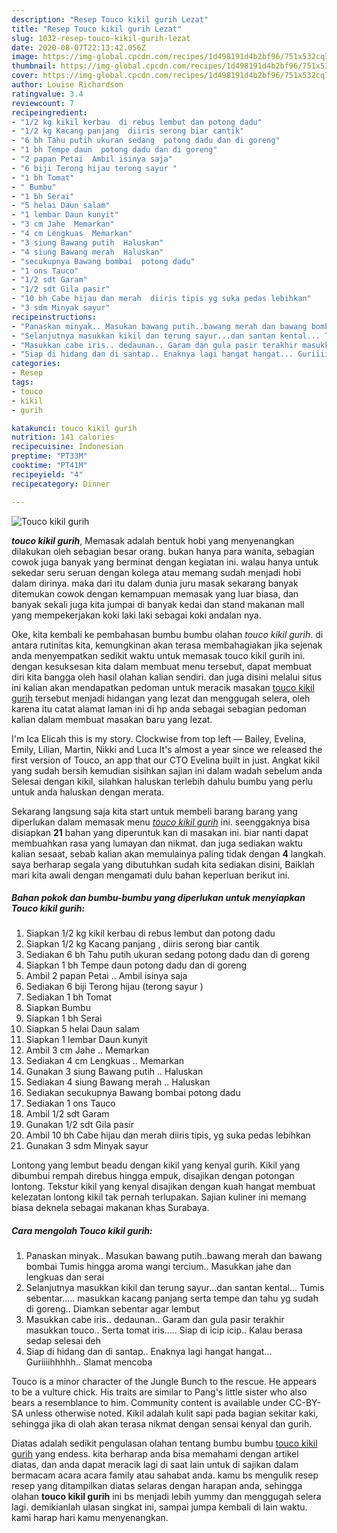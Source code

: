 ```yaml
---
description: "Resep Touco kikil gurih Lezat"
title: "Resep Touco kikil gurih Lezat"
slug: 1032-resep-touco-kikil-gurih-lezat
date: 2020-08-07T22:13:42.056Z
image: https://img-global.cpcdn.com/recipes/1d498191d4b2bf96/751x532cq70/touco-kikil-gurih-foto-resep-utama.jpg
thumbnail: https://img-global.cpcdn.com/recipes/1d498191d4b2bf96/751x532cq70/touco-kikil-gurih-foto-resep-utama.jpg
cover: https://img-global.cpcdn.com/recipes/1d498191d4b2bf96/751x532cq70/touco-kikil-gurih-foto-resep-utama.jpg
author: Louise Richardson
ratingvalue: 3.4
reviewcount: 7
recipeingredient:
- "1/2 kg kikil kerbau  di rebus lembut dan potong dadu"
- "1/2 kg Kacang panjang  diiris serong biar cantik"
- "6 bh Tahu putih ukuran sedang  potong dadu dan di goreng"
- "1 bh Tempe daun  potong dadu dan di goreng"
- "2 papan Petai  Ambil isinya saja"
- "6 biji Terong hijau terong sayur "
- "1 bh Tomat"
- " Bumbu"
- "1 bh Serai"
- "5 helai Daun salam"
- "1 lembar Daun kunyit"
- "3 cm Jahe  Memarkan"
- "4 cm Lengkuas  Memarkan"
- "3 siung Bawang putih  Haluskan"
- "4 siung Bawang merah  Haluskan"
- "secukupnya Bawang bombai  potong dadu"
- "1 ons Tauco"
- "1/2 sdt Garam"
- "1/2 sdt Gila pasir"
- "10 bh Cabe hijau dan merah  diiris tipis yg suka pedas lebihkan"
- "3 sdm Minyak sayur"
recipeinstructions:
- "Panaskan minyak.. Masukan bawang putih..bawang merah dan bawang bombai Tumis hingga aroma wangi tercium.. Masukkan jahe dan lengkuas dan serai"
- "Selanjutnya masukkan kikil dan terung sayur...dan santan kental... Tumis sebentar..... masukkan kacang panjang serta tempe dan tahu yg sudah di goreng.. Diamkan sebentar agar lembut"
- "Masukkan cabe iris.. dedaunan.. Garam dan gula pasir terakhir masukkan touco.. Serta tomat iris..... Siap di icip icip.. Kalau berasa sedap selesai deh"
- "Siap di hidang dan di santap.. Enaknya lagi hangat hangat... Guriiiihhhhh.. Slamat mencoba"
categories:
- Resep
tags:
- touco
- kikil
- gurih

katakunci: touco kikil gurih 
nutrition: 141 calories
recipecuisine: Indonesian
preptime: "PT33M"
cooktime: "PT41M"
recipeyield: "4"
recipecategory: Dinner

---
```



![Touco kikil gurih](https://img-global.cpcdn.com/recipes/1d498191d4b2bf96/751x532cq70/touco-kikil-gurih-foto-resep-utama.jpg)

<b><i>touco kikil gurih</i></b>, Memasak adalah bentuk hobi yang menyenangkan dilakukan oleh sebagian besar orang. bukan hanya para wanita, sebagian cowok juga banyak yang berminat dengan kegiatan ini. walau hanya untuk sekedar seru seruan dengan kolega atau memang sudah menjadi hobi dalam dirinya. maka dari itu dalam dunia juru masak sekarang banyak ditemukan cowok dengan kemampuan memasak yang luar biasa, dan banyak sekali juga kita jumpai di banyak kedai dan stand makanan mall yang mempekerjakan koki laki laki sebagai koki andalan nya.

Oke, kita kembali ke pembahasan bumbu bumbu olahan <i>touco kikil gurih</i>. di antara rutinitas kita, kemungkinan akan terasa membahagiakan jika sejenak anda menyempatkan sedikit waktu untuk memasak touco kikil gurih ini. dengan kesuksesan kita dalam membuat menu tersebut, dapat membuat diri kita bangga oleh hasil olahan kalian sendiri. dan juga disini melalui situs ini kalian akan mendapatkan pedoman untuk meracik masakan <u>touco kikil gurih</u> tersebut menjadi hidangan yang lezat dan menggugah selera, oleh karena itu catat alamat laman ini di hp anda sebagai sebagian pedoman kalian dalam membuat masakan baru yang lezat.

I&#39;m Ica Elicah this is my story. Clockwise from top left — Bailey, Evelina, Emily, Lilian, Martin, Nikki and Luca It&#39;s almost a year since we released the first version of Touco, an app that our CTO Evelina built in just. Angkat kikil yang sudah bersih kemudian sisihkan sajian ini dalam wadah sebelum anda Selesai dengan kikil, silahkan haluskan terlebih dahulu bumbu yang perlu untuk anda haluskan dengan merata.


Sekarang langsung saja kita start untuk membeli barang barang yang diperlukan dalam memasak menu <u><i>touco kikil gurih</i></u> ini. seenggaknya bisa disiapkan <b>21</b> bahan yang diperuntuk kan di masakan ini. biar nanti dapat membuahkan rasa yang lumayan dan nikmat. dan juga sediakan waktu kalian sesaat, sebab kalian akan memulainya paling tidak dengan <b>4</b> langkah. saya berharap segala yang dibutuhkan sudah kita sediakan disini, Baiklah mari kita awali dengan mengamati dulu bahan keperluan berikut ini.

<!--inarticleads1-->

##### Bahan pokok dan bumbu-bumbu yang diperlukan untuk menyiapkan Touco kikil gurih:

1. Siapkan 1/2 kg kikil kerbau  di rebus lembut dan potong dadu
1. Siapkan 1/2 kg Kacang panjang , diiris serong biar cantik
1. Sediakan 6 bh Tahu putih ukuran sedang  potong dadu dan di goreng
1. Siapkan 1 bh Tempe daun  potong dadu dan di goreng
1. Ambil 2 papan Petai .. Ambil isinya saja
1. Sediakan 6 biji Terong hijau (terong sayur )
1. Sediakan 1 bh Tomat
1. Siapkan  Bumbu
1. Siapkan 1 bh Serai
1. Siapkan 5 helai Daun salam
1. Siapkan 1 lembar Daun kunyit
1. Ambil 3 cm Jahe .. Memarkan
1. Sediakan 4 cm Lengkuas .. Memarkan
1. Gunakan 3 siung Bawang putih .. Haluskan
1. Sediakan 4 siung Bawang merah .. Haluskan
1. Sediakan secukupnya Bawang bombai  potong dadu
1. Sediakan 1 ons Tauco
1. Ambil 1/2 sdt Garam
1. Gunakan 1/2 sdt Gila pasir
1. Ambil 10 bh Cabe hijau dan merah  diiris tipis, yg suka pedas lebihkan
1. Gunakan 3 sdm Minyak sayur


Lontong yang lembut beadu dengan kikil yang kenyal gurih. Kikil yang dibumbui rempah direbus hingga empuk, disajikan dengan potongan lontong. Tekstur kikil yang kenyal disajikan dengan kuah hangat membuat kelezatan lontong kikil tak pernah terlupakan. Sajian kuliner ini memang biasa deknela sebagai makanan khas Surabaya. 

<!--inarticleads2-->

##### Cara mengolah Touco kikil gurih:

1. Panaskan minyak.. Masukan bawang putih..bawang merah dan bawang bombai Tumis hingga aroma wangi tercium.. Masukkan jahe dan lengkuas dan serai
1. Selanjutnya masukkan kikil dan terung sayur...dan santan kental... Tumis sebentar..... masukkan kacang panjang serta tempe dan tahu yg sudah di goreng.. Diamkan sebentar agar lembut
1. Masukkan cabe iris.. dedaunan.. Garam dan gula pasir terakhir masukkan touco.. Serta tomat iris..... Siap di icip icip.. Kalau berasa sedap selesai deh
1. Siap di hidang dan di santap.. Enaknya lagi hangat hangat... Guriiiihhhhh.. Slamat mencoba


Touco is a minor character of the Jungle Bunch to the rescue. He appears to be a vulture chick. His traits are similar to Pang&#39;s little sister who also bears a resemblance to him. Community content is available under CC-BY-SA unless otherwise noted. Kikil adalah kulit sapi pada bagian sekitar kaki, sehingga jika di olah akan terasa nikmat dengan sensai kenyal dan gurih. 

Diatas adalah sedikit pengulasan olahan tentang bumbu bumbu <u>touco kikil gurih</u> yang endess. kita berharap anda bisa memahami dengan artikel diatas, dan anda dapat meracik lagi di saat lain untuk di sajikan dalam bermacam acara acara family atau sahabat anda. kamu bs mengulik resep resep yang ditampilkan diatas selaras dengan harapan anda, sehingga olahan <b>touco kikil gurih</b> ini bs menjadi lebih yummy dan menggugah selera lagi. demikianlah ulasan singkat ini, sampai jumpa kembali di lain waktu. kami harap hari kamu menyenangkan.
